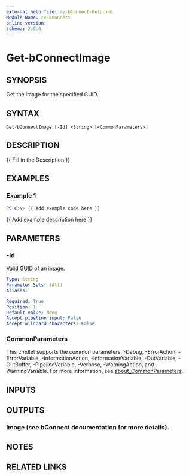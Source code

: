 ```yaml
---
external help file: cv-bConnect-help.xml
Module Name: cv-bConnect
online version:
schema: 2.0.0
---
```


# Get-bConnectImage

## SYNOPSIS
Get the image for the specified GUID.

## SYNTAX

```
Get-bConnectImage [-Id] <String> [<CommonParameters>]
```

## DESCRIPTION
{{ Fill in the Description }}

## EXAMPLES

### Example 1
```powershell
PS C:\> {{ Add example code here }}
```

{{ Add example description here }}

## PARAMETERS

### -Id
Valid GUID of an image.

```yaml
Type: String
Parameter Sets: (All)
Aliases:

Required: True
Position: 1
Default value: None
Accept pipeline input: False
Accept wildcard characters: False
```

### CommonParameters
This cmdlet supports the common parameters: -Debug, -ErrorAction, -ErrorVariable, -InformationAction, -InformationVariable, -OutVariable, -OutBuffer, -PipelineVariable, -Verbose, -WarningAction, and -WarningVariable. For more information, see [about_CommonParameters](http://go.microsoft.com/fwlink/?LinkID=113216).

## INPUTS

## OUTPUTS

### Image (see bConnect documentation for more details).
## NOTES

## RELATED LINKS
